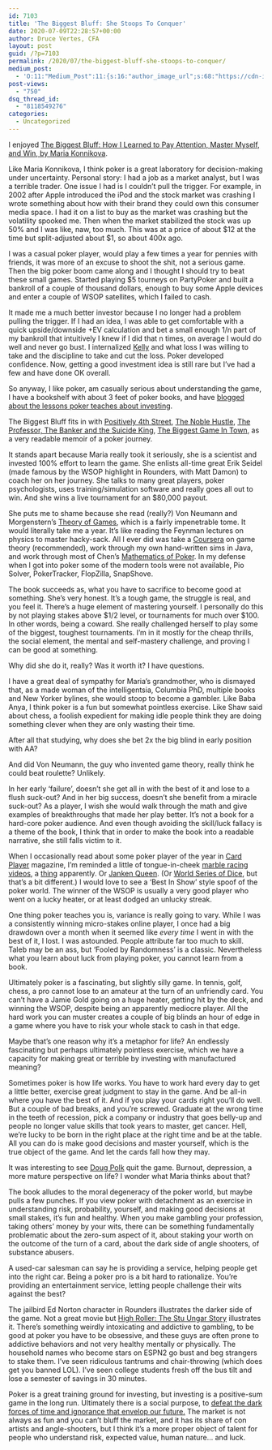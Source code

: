 ```yaml
---
id: 7103
title: 'The Biggest Bluff: She Stoops To Conquer'
date: 2020-07-09T22:28:57+00:00
author: Druce Vertes, CFA
layout: post
guid: /?p=7103
permalink: /2020/07/the-biggest-bluff-she-stoops-to-conquer/
medium_post:
  - 'O:11:"Medium_Post":11:{s:16:"author_image_url";s:68:"https://cdn-images-1.medium.com/fit/c/200/200/0*tLekueVp7unnAXxY.jpg";s:10:"author_url";s:25:"https://medium.com/@druce";s:11:"byline_name";N;s:12:"byline_email";N;s:10:"cross_link";s:2:"no";s:2:"id";s:12:"c1a969733d62";s:21:"follower_notification";s:3:"yes";s:7:"license";s:19:"all-rights-reserved";s:14:"publication_id";s:2:"-1";s:6:"status";s:6:"public";s:3:"url";s:78:"https://medium.com/@druce/the-biggest-bluff-she-stoops-to-conquer-c1a969733d62";}'
post-views:
  - "750"
dsq_thread_id:
  - "8118549276"
categories:
  - Uncategorized
---
```

I enjoyed [The Biggest Bluff: How I Learned to Pay Attention, Master Myself, and Win, by Maria Konnikova](https://www.amazon.com/Biggest-Bluff-Learned-Attention-Master/dp/052552262X/).



Like Maria Konnikova, I think poker is a great laboratory for decision-making under uncertainty. Personal story: I had a job as a market analyst, but I was a terrible trader. One issue I had is I couldn&#8217;t pull the trigger. For example, in 2002 after Apple introduced the iPod and the stock market was crashing I wrote something about how with their brand they could own this consumer media space. I had it on a list to buy as the market was crashing but the volatility spooked me. Then when the market stabilized the stock was up 50% and I was like, naw, too much. This was at a price of about $12 at the time but split-adjusted about $1, so about 400x ago.

I was a casual poker player, would play a few times a year for pennies with friends, it was more of an excuse to shoot the shit, not a serious game. Then the big poker boom came along and I thought I should try to beat these small games. Started playing $5 tourneys on PartyPoker and built a bankroll of a couple of thousand dollars, enough to buy some Apple devices and enter a couple of WSOP satellites, which I failed to cash.

It made me a much better investor because I no longer had a problem pulling the trigger. If I had an idea, I was able to get comfortable with a quick upside/downside +EV calculation and bet a small enough 1/n part of my bankroll that intuitively I knew if I did that n times, on average I would do well and never go bust. I internalized [Kelly](https://medium.com/@nickyoder/the-kelly-criterion-cd986d037d87) and what loss I was willing to take and the discipline to take and cut the loss. Poker developed confidence. Now, getting a good investment idea is still rare but I&#8217;ve had a few and have done OK overall.

So anyway, I like poker, am casually serious about understanding the game, I have a bookshelf with about 3 feet of poker books, and have [blogged about the lessons poker teaches about investing](/2013/08/risk-arbitrage-investing-and-poker/). 

The Biggest Bluff fits in with [Positively 4th Street](https://www.amazon.com/Positively-Fifth-Street-Murderers-Cheetahs/dp/0312422520/), [The Noble Hustle](https://www.amazon.com/Noble-Hustle-Poker-Jerky-Death/dp/0345804333/), [The Professor, The Banker and the Suicide King](https://www.amazon.com/Professor-Banker-Suicide-King-Richest/dp/0446694975), [The Biggest Game In Town](https://www.amazon.com/Biggest-Game-Town-Al-Alvarez/dp/0312428421/), as a very readable memoir of a poker journey.

It stands apart because Maria really took it seriously, she is a scientist and invested 100% effort to learn the game. She enlists all-time great Erik Seidel (made famous by the WSOP highlight in Rounders, with Matt Damon) to coach her on her journey. She talks to many great players, poker psychologists, uses training/simulation software and really goes all out to win. And she wins a live tournament for an $80,000 payout. 

She puts me to shame because she read (really?) Von Neumann and Morgenstern&#8217;s [Theory of Games](https://www.amazon.com/Theory-Games-Economic-Behavior-Commemorative/dp/0691130612/), which is a fairly impenetrable tome. It would literally take me a year. It&#8217;s like reading the Feynman lectures on physics to master hacky-sack. All I ever did was take a [Coursera](https://www.coursera.org/learn/game-theory-1) on game theory (recommended), work through my own hand-written sims in Java, and work through most of Chen&#8217;s [Mathematics of Poker](https://www.amazon.com/Mathematics-Poker-Bill-Chen/dp/1886070253). In my defense when I got into poker some of the modern tools were not available, Pio Solver, PokerTracker, FlopZilla, SnapShove. 

The book succeeds as, what you have to sacrifice to become good at something. She&#8217;s very honest. It&#8217;s a tough game, the struggle is real, and you feel it. There&#8217;s a huge element of mastering yourself. I personally do this by not playing stakes above $1/2 level, or tournaments for much over $100. In other words, being a coward. She really challenged herself to play some of the biggest, toughest tournaments. I&#8217;m in it mostly for the cheap thrills, the social element, the mental and self-mastery challenge, and proving I can be good at something.

Why did she do it, really? Was it worth it? I have questions.

I have a great deal of sympathy for Maria&#8217;s grandmother, who is dismayed that, as a made woman of the intelligentsia, Columbia PhD, multiple books and New Yorker bylines, she would stoop to become a gambler. Like Baba Anya, I think poker is a fun but somewhat pointless exercise. Like Shaw said about chess, a foolish expedient for making idle people think they are doing something clever when they are only wasting their time. 

After all that studying, why does she bet 2x the big blind in early position with AA? 

And did Von Neumann, the guy who invented game theory, really think he could beat roulette? Unlikely.

In her early &#8216;failure&#8217;, doesn&#8217;t she get all in with the best of it and lose to a flush suck-out? And in her big success, doesn&#8217;t she benefit from a miracle suck-out? As a player, I wish she would walk through the math and give examples of breakthroughs that made her play better. It&#8217;s not a book for a hard-core poker audience. And even though avoiding the skill/luck fallacy is a theme of the book, I think that in order to make the book into a readable narrative, she still falls victim to it.

When I occasionally read about some poker player of the year in [Card Player](https://www.cardplayer.com/poker-players/player-of-the-year/) magazine, I&#8217;m reminded a little of tongue-in-cheek [marble racing videos](https://twitter.com/davdchristmas/status/1239196410857340933), a [thing](https://time.com/5803841/marble-racing-videos/) apparently. Or [Janken Queen](https://twitter.com/joonlee/status/808415700905787392?lang=en). (Or [World Series of Dice](https://www.youtube.com/watch?v=kB5XXn0eKow), but that&#8217;s a bit different.) I would love to see a &#8216;Best In Show&#8217; style spoof of the poker world. The winner of the WSOP is usually a very good player who went on a lucky heater, or at least dodged an unlucky streak. 

One thing poker teaches you is, variance is really going to vary. While I was a consistently winning micro-stakes online player, I once had a big drawdown over a month when it seemed like _every time_ I went in with the best of it, I lost. I was astounded. People attribute far too much to skill. Taleb may be an ass, but &#8216;Fooled by Randomness&#8217; is a classic. Nevertheless what you learn about luck from playing poker, you cannot learn from a book.

Ultimately poker is a fascinating, but slightly silly game. In tennis, golf, chess, a pro cannot lose to an amateur at the turn of an unfriendly card. You can&#8217;t have a Jamie Gold going on a huge heater, getting hit by the deck, and winning the WSOP, despite being an apparently mediocre player. All the hard work you can muster creates a couple of big blinds an hour of edge in a game where you have to risk your whole stack to cash in that edge. 

Maybe that&#8217;s one reason why it&#8217;s a metaphor for life? An endlessly fascinating but perhaps ultimately pointless exercise, which we have a capacity for making great or terrible by investing with manufactured meaning? 

Sometimes poker is how life works. You have to work hard every day to get a little better, exercise great judgment to stay in the game. And be all-in where you have the best of it. And if you play your cards right you&#8217;ll do well. But a couple of bad breaks, and you&#8217;re screwed. Graduate at the wrong time in the teeth of recession, pick a company or industry that goes belly-up and people no longer value skills that took years to master, get cancer. Hell, we&#8217;re lucky to be born in the right place at the right time and be at the table. All you can do is make good decisions and master yourself, which is the true object of the game. And let the cards fall how they may.

It was interesting to see [Doug Polk](https://www.youtube.com/watch?v=srQnnJtjJ2k) quit the game. Burnout, depression, a more mature perspective on life? I wonder what Maria thinks about that?

The book alludes to the moral degeneracy of the poker world, but maybe pulls a few punches. If you view poker with detachment as an exercise in understanding risk, probability, yourself, and making good decisions at small stakes, it&#8217;s fun and healthy. When you make gambling your profession, taking others&#8217; money by your wits, there can be something fundamentally problematic about the zero-sum aspect of it, about staking your worth on the outcome of the turn of a card, about the dark side of angle shooters, of substance abusers.

A used-car salesman can say he is providing a service, helping people get into the right car. Being a poker pro is a bit hard to rationalize. You&#8217;re providing an entertainment service, letting people challenge their wits against the best? 

The jailbird Ed Norton character in Rounders illustrates the darker side of the game. Not a great movie but [High Roller: The Stu Ungar Story](https://www.youtube.com/watch?v=i4A4TzHHdko) illustrates it. There&#8217;s something weirdly intoxicating and addictive to gambling, to be good at poker you have to be obsessive, and these guys are often prone to addictive behaviors and not very healthy mentally or physically. The household names who become stars on ESPN2 go bust and beg strangers to stake them. I&#8217;ve seen ridiculous tantrums and chair-throwing (which does get you banned LOL). I&#8217;ve seen college students fresh off the bus tilt and lose a semester of savings in 30 minutes.

Poker is a great training ground for investing, but investing is a positive-sum game in the long run. Ultimately there is a social purpose, to [defeat the dark forces of time and ignorance that envelop our future.](https://www.brainyquote.com/quotes/john_maynard_keynes_152044#:~:text=John%20Maynard%20Keynes%20Quotes&text=The%20social%20object%20of%20skilled%20investment%20should%20be%20to%20defeat,ignorance%20which%20envelope%20our%20future.) The market is not always as fun and you can&#8217;t bluff the market, and it has its share of con artists and angle-shooters, but I think it&#8217;s a more proper object of talent for people who understand risk, expected value, human nature… and luck.